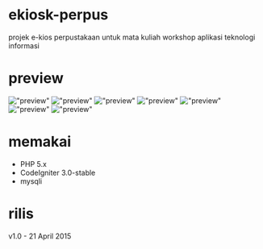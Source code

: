 # ekiosk-perpus
projek e-kios perpustakaan untuk mata kuliah workshop aplikasi teknologi informasi

# preview
!["preview"](https://raw.githubusercontent.com/yufieko/ekiosk-perpus/master/eperpus-01.png "preview")
!["preview"](https://raw.githubusercontent.com/yufieko/ekiosk-perpus/master/eperpus-02.png "preview")
!["preview"](https://raw.githubusercontent.com/yufieko/ekiosk-perpus/master/eperpus-03.png "preview")
!["preview"](https://raw.githubusercontent.com/yufieko/ekiosk-perpus/master/eperpus-04.png "preview")
!["preview"](https://raw.githubusercontent.com/yufieko/ekiosk-perpus/master/eperpus-05.png "preview")
!["preview"](https://raw.githubusercontent.com/yufieko/ekiosk-perpus/master/eperpus-06.png "preview")
!["preview"](https://raw.githubusercontent.com/yufieko/ekiosk-perpus/master/eperpus-07.png "preview")

# memakai
- PHP 5.x
- CodeIgniter 3.0-stable
- mysqli

# rilis
v1.0 - 21 April 2015
